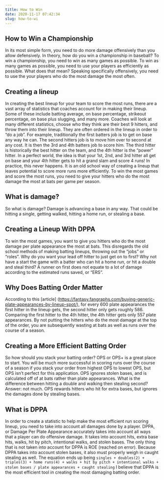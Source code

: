 ```yaml
---
title: How to Win 
date: 2020-11-17 07:42:34
slug: how-to-wi
---
```


## How to Win a Championship

 In its most simple form, you need to do more damage offensively than you allow defensively.
In theory, how do you win a championship in baseball? To win a championship, you need to win as many games as possible. To win as many games as possible, you need to use your players as efficiently as possible. What does that mean? Speaking specifically offensively, you need to use the your players who do the most damage the most often.

## Creating a lineup

 In creating the best lineup for your team to score the most runs, there are a vast array of statistics that coaches account for in making their lineup. Some of these include batting average, on base percentage, strikeout percentage, on base plus slugging, and many more. Coaches will look at many different statistics, choose who they think are their best 9 hitters, and throw them into their lineup. They are often ordered in the lineup in order to “do a job”. For example, traditionally the first batters job is to get on base any way he can. The second hitters job is to move him over to second at any cost. It is then the 3rd and 4th batters job to score him. The third hitter is historically the best hitter on the team, and the 4th hitter is the “power” hitter. In a perfect world, the idea is that your 1st, 2nd, and 3rd hitter all get on base and your 4th hitter gets to hit a grand slam and score 4 runs! In practice, this never happens. It is an old school way of creating a lineup that leaves potential to score more runs more efficiently. To win the most games and score the most runs, you need to give your hitters who do the most damage the most at bats per game per season.

## What is damage?

So what is damage? Damage is advancing a base in any way. That could be hitting a single, getting walked, hitting a home run, or stealing a base. 

## Creating a Lineup With DPPA 

To win the most games, you want to give you hitters who do the most damage per plate appearance the most at bats. This disregards the old school methods of making batting lineups, throwing out the “jobs” or “roles”. Why do you want your lead off hitter to just get on to first? Why not have a start the game with a batter who can hit a home run, or hit a double and steal third? A runner on first does not equate to a lot of damage according to the estimated runs saved, or “ERS”. 

## Why Does Batting Order Matter 

According to this [article] (https://fantasy.fangraphs.com/buying-generic-plate-appearances-by-lineup-spot/), for every 600 plate appearances the first hitter in the lineup gets, the second hitter only gets roughly 586. Comparing the first hitter to the 4th hitter, the 4th hitter gets only 557 plate appearances. By not putting the hitters who do the most damage at the top of the order, you are subsequently wasting at bats as well as runs over the course of a season. 

## Creating a More Efficient Batting Order

So how should you stack your batting order? OPS or OPS+ is a great place to start. You will be much more successful in scoring runs over the course of a season if you stack your order from highest OPS to lowest OPS, but OPS isn’t perfect for this application. OPS ignores stolen bases, and is calculated off of at bats rather than plate appearances. What is the difference between hitting a double and walking then stealing second? Answer: not much. OPS rewards hitters who hit for extra bases, but ignores the damages done by stealing bases. 

## What is DPPA

In order to create a statistic to help make the most efficient run scoring lineup, you need to take into account all damages done by a player. DPPA, or Damage Per Plate Appearance accurately takes into account all ways that a player can do offensive damage. It takes into account hits, extra base hits, walks, hit by pitch, intentional walks, and stolen bases. The only thing that is not taken into account for DPPA is ROE (reached on error). Because DPPA takes into account stolen bases, it also must properly weigh in caught stealing as well. The equation ends up being ```singles + doubles(2) + triples(3) + home runs(4) + walks + hit by pitch + intentional walks + stolen bases / plate appearances + caught stealing``` I believe that DPPA is the most efficient tool in creating the most damaging batting order. 
